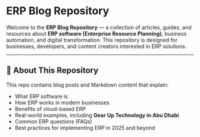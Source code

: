 # ERP Blog Repository

Welcome to the **ERP Blog Repository** — a collection of articles, guides, and resources about **ERP software (Enterprise Resource Planning)**, business automation, and digital transformation. This repository is designed for businesses, developers, and content creators interested in ERP solutions.

---

## 📖 About This Repository

This repo contains blog posts and Markdown content that explain:

- What ERP software is
- How ERP works in modern businesses
- Benefits of cloud-based ERP
- Real-world examples, including **Gear Up Technology in Abu Dhabi**
- Common ERP questions (FAQs)
- Best practices for implementing ERP in 2025 and beyond
